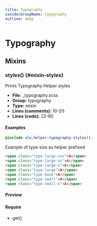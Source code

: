 ```yaml
---
title: Typography
sassdocGroupName: typography
outline: deep
---
```



# Typography





## Mixins




###  styles() <Badge text="mixin" type="tip" vertical="top" />  {#mixin-styles} 

  

Prints Typography Helper styles
    
    


<SassdocDetails summaryText="Meta Information">

- **File:** _typography.scss
- **Group:** typography
- **Type:** mixin
- **Lines (comments):** 10-20
- **Lines (code):** 22-80

</SassdocDetails>
    
    

#### Examples

      


``` scss
@include ulu.helper-typography-styles();
```
  



      

Example of type size as helper prefixed      


``` html
<span class="type-large-xxx">A</span>
<span class="type-large-xx">A</span>
<span class="type-large-x">A</span>
<span class="type-large">A</span>
<span class="type-base">A</span>
<span class="type-small">A</span>
<span class="type-small-x">A</span>
```
  


##### Preview


<SassdocPreview uid="typography-mixin-styles" :exampleIndex="1" />
  

  

      

#### Require

- get()
  
  


<script>

  import SassdocPreview from "@ulu/vitepress-sassdoc/lib/assets/components/SassdocPreview.vue";
  import SassdocDetails from "@ulu/vitepress-sassdoc/lib/assets/components/SassdocDetails.vue";
  const sassdocGroup = [{"groupName":"typography","id":"mixin-styles","uid":"typography-mixin-styles","title":"styles()","groupPath":"/scss/helpers/typography/","path":"/scss/helpers/typography/#mixin-styles","previewsByIndex":{"1":"<span class=\"type-large-xxx\">A</span>\n<span class=\"type-large-xx\">A</span>\n<span class=\"type-large-x\">A</span>\n<span class=\"type-large\">A</span>\n<span class=\"type-base\">A</span>\n<span class=\"type-small\">A</span>\n<span class=\"type-small-x\">A</span>"}}];
  export default {
    components: {
      SassdocPreview,
      SassdocDetails
    },
    provide: {
      getSassdocItem(uid) {
        return sassdocGroup.find(item => item.uid === uid);
      },
      getSassdocGroup() {
        return sassdocGroup;
      },
      sassdocPreviewOptions: JSON.parse(
        decodeURIComponent(
          `%7B%22previewStyles%22%3A%22%5Cn%20%20%20%20height%3A%2020em%3B%5Cn%20%20%20%20width%3A%20100%25%3B%5Cn%20%20%20%20border%3A%20none%3B%5Cn%20%20%20%20background-color%3A%20%23f9f9f9%3B%5Cn%20%20%20%20border-radius%3A%206px%3B%5Cn%20%20%20%20padding%3A%2012px%3B%5Cn%20%20%20%20margin%3A%201.5em%200%3B%5Cn%20%20%22%2C%22previewHead%22%3A%22%5Cn%20%20%20%20%3Ctitle%3EULU%20Example%3C%2Ftitle%3E%20%5Cn%20%20%20%20%3Cmeta%20charset%3D%5C%22utf-8%5C%22%3E%20%5Cn%20%20%20%20%3Cmeta%20name%3D%5C%22viewport%5C%22%20content%3D%5C%22width%3Ddevice-width%2C%20initial-scale%3D1%5C%22%3E%20%5Cn%20%20%20%20%3Clink%20rel%3D%5C%22stylesheet%5C%22%20href%3D%5C%22%2Ffrontend%2Fulu-frontend.min.css%5C%22%3E%5Cn%20%20%22%2C%22previewScripts%22%3A%22%5Cn%20%20%20%20%3Cscript%20src%3D%5C%22%2Ffrontend%2Fulu-frontend.min.js%5C%22%3E%3C%2Fscript%3E%5Cn%20%20%22%7D`
        )
      )
    }
  }

</script>  
  
  